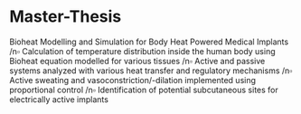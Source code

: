 # Master-Thesis
Bioheat Modelling and Simulation for Body Heat Powered Medical Implants
/n▫	Calculation of temperature distribution inside the human body using Bioheat equation modelled for various tissues
/n▫	Active and passive systems analyzed with various heat transfer and regulatory mechanisms
/n▫	Active sweating and vasoconstriction/-dilation implemented using proportional control
/n▫	Identification of potential subcutaneous sites for electrically active implants
